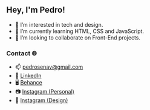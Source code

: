 ## Hey, I'm Pedro!
- 👀 I’m interested in tech and design.
- 🌱 I’m currently learning HTML, CSS and JavaScript.
- 💞️ I’m looking to collaborate on Front-End projects.

### Contact 🌐
- 📫 pedrosenav@gmail.com
- 💼 [LinkedIn](https://www.linkedin.com/in/pedrosenav/)
- 🖥 [Behance](https://www.behance.net/pedrosenav)
- 📷 [Instagram (Personal)](https://www.instagram.com/pedrosenav/)
- 📸 [Instagram (Design)](https://www.instagram.com/pedrosenav/)

<!---
pedrosenav/pedrosenav is a ✨ special ✨ repository because its `README.md` (this file) appears on your GitHub profile.
You can click the Preview link to take a look at your changes.
--->
